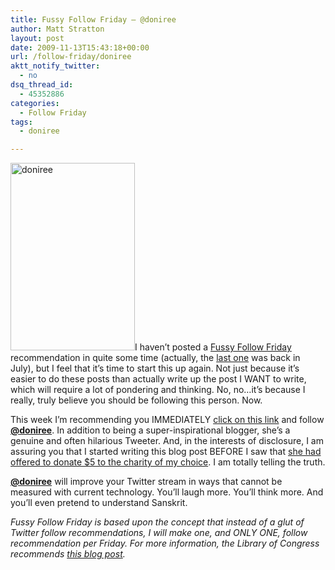 ```yaml
---
title: Fussy Follow Friday – @doniree
author: Matt Stratton
layout: post
date: 2009-11-13T15:43:18+00:00
url: /follow-friday/doniree
aktt_notify_twitter:
  - no
dsq_thread_id:
  - 45352886
categories:
  - Follow Friday
tags:
  - doniree

---
```

[<img class="alignright size-medium wp-image-5628" title="doniree" src="/wp-content/uploads/2009/11/doniree-199x300.jpg" alt="doniree" width="199" height="300" srcset="/wp-content/uploads/2009/11/doniree-199x300.jpg 199w, /wp-content/uploads/2009/11/doniree.jpg 333w" sizes="(max-width: 199px) 100vw, 199px" />][1]I haven&#8217;t posted a [Fussy Follow Friday][2] recommendation in quite some time (actually, the <a href="/follow-friday/fussy-follow-friday-%E2%80%93-kellyg5" target="_self">last one</a> was back in July), but I feel that it&#8217;s time to start this up again. Not just because it&#8217;s easier to do these posts than actually write up the post I WANT to write, which will require a lot of pondering and thinking. No, no&#8230;it&#8217;s because I really, truly believe you should be following this person. Now.

This week I&#8217;m recommending you IMMEDIATELY <a href="https://twitter.com/doniree" target="_blank">click on this link</a> and follow <a href="https://twitter.com/doniree" target="_blank"><strong>@doniree</strong></a>. In addition to being a super-inspirational blogger, she&#8217;s a genuine and often hilarious Tweeter. And, in the interests of disclosure, I am assuring you that I started writing this blog post BEFORE I saw that <a href="https://doniree.com/2009/11/12/milestones-moving-forward-and-giveaway-winners/" target="_blank">she had offered to donate $5 to the charity of my choice</a>. I am totally telling the truth.

[**@doniree**][1] will improve your Twitter stream in ways that cannot be measured with current technology. You&#8217;ll laugh more. You&#8217;ll think more. And you&#8217;ll even pretend to understand Sanskrit.

_Fussy Follow Friday is based upon the concept that instead of a glut of Twitter follow recommendations, I will make one, and ONLY ONE, follow recommendation per Friday. For more information, the Library of Congress recommends <a href="../follow-friday/fussy-follow-friday/" target="_self">this blog post</a>._

 [1]: https://twitter.com/doniree
 [2]: /follow-friday/fussy-follow-friday